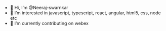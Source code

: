 - 👋 Hi, I’m @Neeraj-swarnkar
- 👀 I’m interested in javascript, typescript, react, angular, html5, css, node etc
- 🌱 I’m currently contributing on webex


<!---
Neeraj-swarnkar/Neeraj-swarnkar is a ✨ special ✨ repository because its `README.md` (this file) appears on your GitHub profile.
You can click the Preview link to take a look at your changes.
--->
